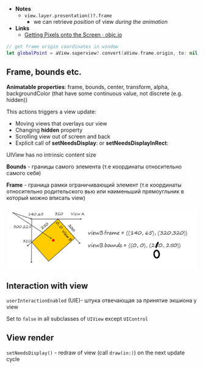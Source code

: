 - **Notes**
	- `view.layer.presentation()?.frame`
		- we can retrieve *position* of view *during the animation*
- **Links**
	- [Getting Pixels onto the Screen · objc.io](https://www.objc.io/issues/3-views/moving-pixels-onto-the-screen/)

```swift
// get frame origin coordinates in window
let globalPoint = aView.superview?.convert(aView.frame.origin, to: nil)
```

## Frame, bounds etc.

**Animatable properties**: frame, bounds, center, transform, alpha, backgroundColor (that have some continuous value, not discrete (e.g. hidden))

This actions triggers a view update:

- Moving views that overlays our view
- Changing **hidden** property
- Scrolling view out of screen and back
- Explicit call of **setNeedsDisplay**: or **setNeedsDisplayInRect**:

UIView has no intrinsic content size 

**Bounds** - границы самого элемента (т.е координаты относительно самого себя)

**Frame** - граница рамки ограничивающий элемент (т.е координаты относительно родительского вью или наименьший прямоугльник в который можно вписать view)

![](UIView/30022.png)

## Interaction with view

`userInteractionEnabled` (UIE)- штука отвечающая за принятие экшиона у view 

Set to `false` in all subclasses of `UIView` except `UIControl`

## View render

`setNeedsDisplay()` - redraw of view (call `draw(in:)`) on the next update cycle